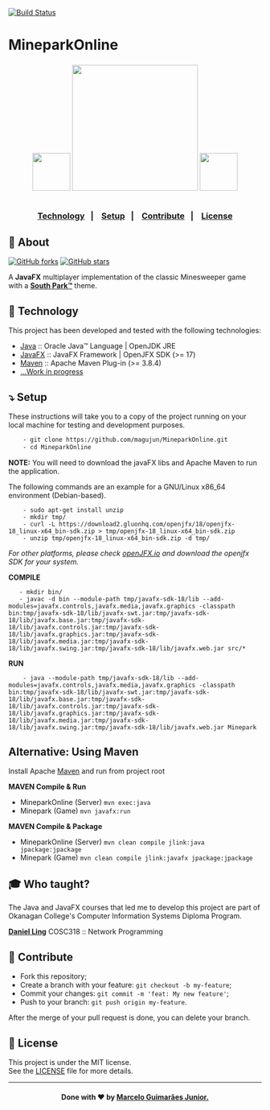 [![Build Status](https://app.travis-ci.com/magujun/javafx-minepark.svg?branch=main)](https://app.travis-ci.com/magujun/MineparkOnline)

# MineparkOnline

<h3 align="center">
     <img width="75px" src="https://user-images.githubusercontent.com/75567460/159811876-e8556b1d-fb47-4b57-a884-4d5294c21f29.png">
    <img width="250px" src="https://user-images.githubusercontent.com/75567460/159811559-b59300f5-4aba-4d1d-b44d-c26b04501986.png">
        <img width="75px" src="https://user-images.githubusercontent.com/75567460/159811641-962e9d84-8160-4969-9328-6d50788359a8.png">
    <br><br>
    <p align="center">
      <a href="#-technology">Technology</a>&nbsp;&nbsp;&nbsp;|&nbsp;&nbsp;&nbsp;
      <a href="#-setup">Setup</a>&nbsp;&nbsp;&nbsp;|&nbsp;&nbsp;&nbsp;
      <a href="#-contribute">Contribute</a>&nbsp;&nbsp;&nbsp;|&nbsp;&nbsp;&nbsp;
      <a href="#-license">License</a>
  </p>
</h3>

## 🔖 About

[![GitHub forks](https://img.shields.io/github/forks/magujun/MineparkOnline?style=social)](https://github.com/magujun/MineparkOnline/network/members/)
[![GitHub stars](https://img.shields.io/github/stars/magujun/MineparkOnline?style=social)](https://github.com/magujun/MineparkOnline/stargazers/)

A <strong>JavaFX</strong> multiplayer implementation of the classic Minesweeper game with a **[South Park™](https://www.southparkstudios.com/)** theme.

## 🚀 Technology

This project has been developed and tested with the following technologies:

- [Java](https://www.java.com/en/) :: Oracle Java™ Language | OpenJDK JRE
- [JavaFX](https://openjfx.io/) :: JavaFX Framework | OpenJFX SDK (>= 17)
- [Maven](https://maven.apache.org) :: Apache Maven Plug-in (>= 3.8.4)
- [...Work in progress](https://github.com/magujun/MineparkOnline)

## ⤵ Setup

These instructions will take you to a copy of the project running on your local machine for testing and development purposes.

```bash
    - git clone https://github.com/magujun/MineparkOnline.git
    - cd MineparkOnline
```    

**NOTE:** You will need to download the javaFX libs and Apache Maven to run the application.

The following commands are an example for a GNU/Linux x86_64 environment (Debian-based).
```    
    - sudo apt-get install unzip
    - mkdir tmp/
    - curl -L https://download2.gluonhq.com/openjfx/18/openjfx-18_linux-x64_bin-sdk.zip > tmp/openjfx-18_linux-x64_bin-sdk.zip
    - unzip tmp/openjfx-18_linux-x64_bin-sdk.zip -d tmp/
 ```
 *For other platforms, please check [openJFX.io](https://gluonhq.com/products/javafx/) and download the openjfx SDK for your system.*
 
  **COMPILE**
 ```   
    - mkdir bin/
    - javac -d bin --module-path tmp/javafx-sdk-18/lib --add-modules=javafx.controls,javafx.media,javafx.graphics -classpath bin:tmp/javafx-sdk-18/lib/javafx-swt.jar:tmp/javafx-sdk-18/lib/javafx.base.jar:tmp/javafx-sdk-18/lib/javafx.controls.jar:tmp/javafx-sdk-18/lib/javafx.graphics.jar:tmp/javafx-sdk-18/lib/javafx.media.jar:tmp/javafx-sdk-18/lib/javafx.swing.jar:tmp/javafx-sdk-18/lib/javafx.web.jar src/*
```

**RUN**
```
    - java --module-path tmp/javafx-sdk-18/lib --add-modules=javafx.controls,javafx.media,javafx.graphics -classpath bin:tmp/javafx-sdk-18/lib/javafx-swt.jar:tmp/javafx-sdk-18/lib/javafx.base.jar:tmp/javafx-sdk-18/lib/javafx.controls.jar:tmp/javafx-sdk-18/lib/javafx.graphics.jar:tmp/javafx-sdk-18/lib/javafx.media.jar:tmp/javafx-sdk-18/lib/javafx.swing.jar:tmp/javafx-sdk-18/lib/javafx.web.jar Minepark
```

## Alternative: Using Maven
Install Apache [Maven](https://maven.apache.org/install.html) and run from project root

**MAVEN Compile & Run**
- MineparkOnline (Server) ```mvn exec:java```
- Minepark (Game) ```mvn javafx:run```

**MAVEN Compile & Package**
- MineparkOnline (Server) ```mvn clean compile jlink:java jpackage:jpackage```
- Minepark (Game) ```mvn clean compile jlink:javafx jpackage:jpackage```

## 🎓 Who taught?

The Java and JavaFX courses that led me to develop this project are part of Okanagan College's Computer Information Systems Diploma Program.

**[Daniel Ling](https://www.okanagan.bc.ca/ling-daniel)** COSC318 :: Network Programming

## 🤔 Contribute

- Fork this repository;
- Create a branch with your feature: `git checkout -b my-feature`;
- Commit your changes: `git commit -m 'feat: My new feature'`;
- Push to your branch: `git push origin my-feature`.

After the merge of your pull request is done, you can delete your branch.

## 📝 License

This project is under the MIT license.<br/>
See the [LICENSE](LICENSE) file for more details.

---

<h4 align="center">
  Done with ❤ by <a href="https://www.linkedin.com/in/marcelo-guimaraes-junior/" target="_blank">Marcelo Guimarães Junior.</a><br/>
</h4>
